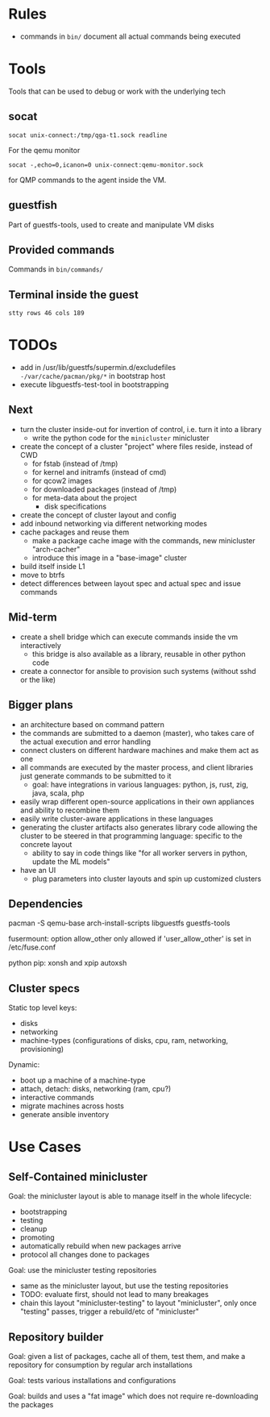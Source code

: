 Rules
=====

* commands in `bin/` document all actual commands being executed

Tools
=====

Tools that can be used to debug or work with the underlying tech

socat
-----

```
socat unix-connect:/tmp/qga-t1.sock readline
```

For the qemu monitor

```
socat -,echo=0,icanon=0 unix-connect:qemu-monitor.sock
```

for QMP commands to the agent inside the VM.

guestfish
---------

Part of guestfs-tools, used to create and manipulate VM disks

Provided commands
-----------------

Commands in `bin/commands/`

Terminal inside the guest
--------------------------

```
stty rows 46 cols 189
```

TODOs
=====

* add in /usr/lib/guestfs/supermin.d/excludefiles `-/var/cache/pacman/pkg/*` in bootstrap host
* execute libguestfs-test-tool in bootstrapping

Next
----


* turn the cluster inside-out for invertion of control, i.e. turn it into a library
  * write the python code for the `minicluster` minicluster
* create the concept of a cluster "project" where files reside, instead of CWD
  * for fstab (instead of /tmp)
  * for kernel and initramfs (instead of cmd)
  * for qcow2 images
  * for downloaded packages (instead of /tmp)
  * for meta-data about the project
    * disk specifications
* create the concept of cluster layout and config
* add inbound networking via different networking modes
* cache packages and reuse them
  * make a package cache image with the commands, new minicluster "arch-cacher"
  * introduce this image in a "base-image" cluster
* build itself inside L1
* move to btrfs
* detect differences between layout spec and actual spec and issue commands

Mid-term
--------

* create a shell bridge which can execute commands inside the vm interactively
  * this bridge is also available as a library, reusable in other python code
* create a connector for ansible to provision such systems (without sshd or the like)


Bigger plans
------------

* an architecture based on command pattern
* the commands are submitted to a daemon (master), who takes care of the actual execution and error handling
* connect clusters on different hardware machines and make them act as one
* all commands are executed by the master process, and client libraries just generate commands to be submitted to it
  * goal: have integrations in various languages: python, js, rust, zig, java, scala, php
* easily wrap different open-source applications in their own appliances and ability to recombine them
* easily write cluster-aware applications in these languages
* generating the cluster artifacts also generates library code allowing the cluster to be steered in that programming language: specific to the concrete layout
  * ability to say in code things like "for all worker servers in python, update the ML models"
* have an UI
  * plug parameters into cluster layouts and spin up customized clusters

Dependencies
-----------

pacman -S qemu-base arch-install-scripts libguestfs guestfs-tools

fusermount: option allow_other only allowed if 'user_allow_other' is set in /etc/fuse.conf


python pip: xonsh and xpip autoxsh


Cluster specs
-------------

Static top level keys:


* disks
* networking
* machine-types (configurations of disks, cpu, ram, networking, provisioning)

Dynamic:

* boot up a machine of a machine-type
* attach, detach: disks, networking (ram, cpu?)
* interactive commands
* migrate machines across hosts
* generate ansible inventory

Use Cases
=========

Self-Contained minicluster
--------------------------

Goal: the minicluster layout is able to manage itself in the whole lifecycle:

* bootstrapping
* testing
* cleanup
* promoting
* automatically rebuild when new packages arrive
* protocol all changes done to packages

Goal: use the minicluster testing repositories

* same as the minicluster layout, but use the testing repositories
* TODO: evaluate first, should not lead to many breakages
* chain this layout "minicluster-testing" to layout "minicluster", only once
  "testing" passes, trigger a rebuild/etc of "minicluster"

Repository builder
------------------

Goal: given a list of packages, cache all of them, test them, and make a
repository for consumption by regular arch installations

Goal: tests various installations and configurations

Goal: builds and uses a "fat image" which does not require re-downloading the packages
